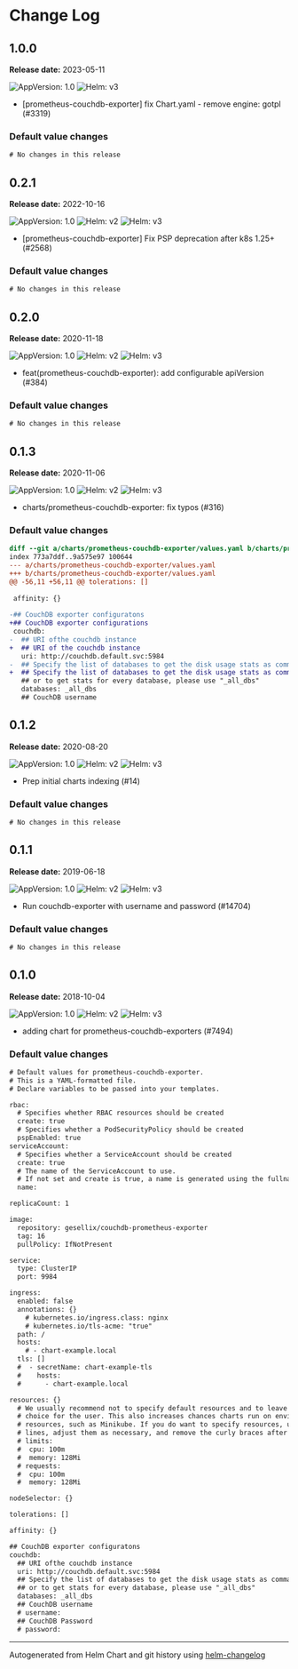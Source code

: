 # Change Log

## 1.0.0

**Release date:** 2023-05-11

![AppVersion: 1.0](https://img.shields.io/static/v1?label=AppVersion&message=1.0&color=success)
![Helm: v3](https://img.shields.io/static/v1?label=Helm&message=v3&color=informational&logo=helm)

* [prometheus-couchdb-exporter] fix Chart.yaml - remove engine: gotpl (#3319)

### Default value changes

```diff
# No changes in this release
```

## 0.2.1

**Release date:** 2022-10-16

![AppVersion: 1.0](https://img.shields.io/static/v1?label=AppVersion&message=1.0&color=success)
![Helm: v2](https://img.shields.io/static/v1?label=Helm&message=v2&color=inactive&logo=helm)
![Helm: v3](https://img.shields.io/static/v1?label=Helm&message=v3&color=informational&logo=helm)

* [prometheus-couchdb-exporter] Fix PSP deprecation after k8s 1.25+ (#2568)

### Default value changes

```diff
# No changes in this release
```

## 0.2.0

**Release date:** 2020-11-18

![AppVersion: 1.0](https://img.shields.io/static/v1?label=AppVersion&message=1.0&color=success)
![Helm: v2](https://img.shields.io/static/v1?label=Helm&message=v2&color=inactive&logo=helm)
![Helm: v3](https://img.shields.io/static/v1?label=Helm&message=v3&color=informational&logo=helm)

* feat(prometheus-couchdb-exporter): add configurable apiVersion (#384)

### Default value changes

```diff
# No changes in this release
```

## 0.1.3

**Release date:** 2020-11-06

![AppVersion: 1.0](https://img.shields.io/static/v1?label=AppVersion&message=1.0&color=success)
![Helm: v2](https://img.shields.io/static/v1?label=Helm&message=v2&color=inactive&logo=helm)
![Helm: v3](https://img.shields.io/static/v1?label=Helm&message=v3&color=informational&logo=helm)

* charts/prometheus-couchdb-exporter: fix typos (#316)

### Default value changes

```diff
diff --git a/charts/prometheus-couchdb-exporter/values.yaml b/charts/prometheus-couchdb-exporter/values.yaml
index 773a7ddf..9a575e97 100644
--- a/charts/prometheus-couchdb-exporter/values.yaml
+++ b/charts/prometheus-couchdb-exporter/values.yaml
@@ -56,11 +56,11 @@ tolerations: []
 
 affinity: {}
 
-## CouchDB exporter configuratons
+## CouchDB exporter configurations
 couchdb:
-  ## URI ofthe couchdb instance
+  ## URI of the couchdb instance
   uri: http://couchdb.default.svc:5984
-  ## Specify the list of databases to get the disk usage stats as comma seperates like "db-1,db-2"
+  ## Specify the list of databases to get the disk usage stats as comma separates like "db-1,db-2"
   ## or to get stats for every database, please use "_all_dbs"
   databases: _all_dbs
   ## CouchDB username

```

## 0.1.2

**Release date:** 2020-08-20

![AppVersion: 1.0](https://img.shields.io/static/v1?label=AppVersion&message=1.0&color=success)
![Helm: v2](https://img.shields.io/static/v1?label=Helm&message=v2&color=inactive&logo=helm)
![Helm: v3](https://img.shields.io/static/v1?label=Helm&message=v3&color=informational&logo=helm)

* Prep initial charts indexing (#14)

### Default value changes

```diff
# No changes in this release
```

## 0.1.1

**Release date:** 2019-06-18

![AppVersion: 1.0](https://img.shields.io/static/v1?label=AppVersion&message=1.0&color=success)
![Helm: v2](https://img.shields.io/static/v1?label=Helm&message=v2&color=inactive&logo=helm)
![Helm: v3](https://img.shields.io/static/v1?label=Helm&message=v3&color=informational&logo=helm)

* Run couchdb-exporter with username and password (#14704)

### Default value changes

```diff
# No changes in this release
```

## 0.1.0

**Release date:** 2018-10-04

![AppVersion: 1.0](https://img.shields.io/static/v1?label=AppVersion&message=1.0&color=success)
![Helm: v2](https://img.shields.io/static/v1?label=Helm&message=v2&color=inactive&logo=helm)
![Helm: v3](https://img.shields.io/static/v1?label=Helm&message=v3&color=informational&logo=helm)

* adding chart for prometheus-couchdb-exporters (#7494)

### Default value changes

```diff
# Default values for prometheus-couchdb-exporter.
# This is a YAML-formatted file.
# Declare variables to be passed into your templates.

rbac:
  # Specifies whether RBAC resources should be created
  create: true
  # Specifies whether a PodSecurityPolicy should be created
  pspEnabled: true
serviceAccount:
  # Specifies whether a ServiceAccount should be created
  create: true
  # The name of the ServiceAccount to use.
  # If not set and create is true, a name is generated using the fullname template
  name:

replicaCount: 1

image:
  repository: gesellix/couchdb-prometheus-exporter
  tag: 16
  pullPolicy: IfNotPresent

service:
  type: ClusterIP
  port: 9984

ingress:
  enabled: false
  annotations: {}
    # kubernetes.io/ingress.class: nginx
    # kubernetes.io/tls-acme: "true"
  path: /
  hosts:
    # - chart-example.local
  tls: []
  #  - secretName: chart-example-tls
  #    hosts:
  #      - chart-example.local

resources: {}
  # We usually recommend not to specify default resources and to leave this as a conscious
  # choice for the user. This also increases chances charts run on environments with little
  # resources, such as Minikube. If you do want to specify resources, uncomment the following
  # lines, adjust them as necessary, and remove the curly braces after 'resources:'.
  # limits:
  #  cpu: 100m
  #  memory: 128Mi
  # requests:
  #  cpu: 100m
  #  memory: 128Mi

nodeSelector: {}

tolerations: []

affinity: {}

## CouchDB exporter configuratons
couchdb:
  ## URI ofthe couchdb instance
  uri: http://couchdb.default.svc:5984
  ## Specify the list of databases to get the disk usage stats as comma seperates like "db-1,db-2"
  ## or to get stats for every database, please use "_all_dbs"
  databases: _all_dbs
  ## CouchDB username
  # username:
  ## CouchDB Password
  # password:

```

---
Autogenerated from Helm Chart and git history using [helm-changelog](https://github.com/mogensen/helm-changelog)
